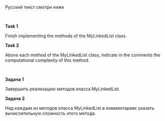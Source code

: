 Русский текст смотри ниже

<br/>

**Task 1**

Finish implementing the methods of the MyLinkedList class.  <br/>

**Task 2**

Above each method of the MyLinkedList class, indicate in the comments the computational complexity of this method.  <br/>

<br/>

**Задача 1**

Завершить реализацию методов класса MyLinkedList.  <br/>

**Задача 2**

Над каждым из методов класса MyLinkedList в комментариях указать вычислительную сложность этого метода.  <br/>